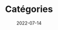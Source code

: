 ---
title: "Catégories"
date: 2022-07-14
layout: "archives"
slug: "categoriesFr"
menu:
    main:
        weight: -70
        params: 
            icon: archives
---